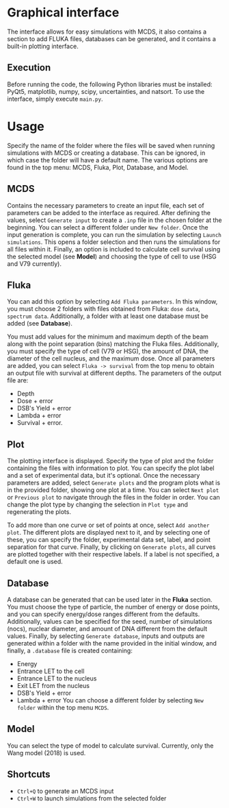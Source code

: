 # Graphical interface
The interface allows for easy simulations with MCDS, it also contains a section to add FLUKA files, databases can be generated, and it contains a built-in plotting interface.

## Execution
Before running the code, the following Python libraries must be installed: PyQt5, matplotlib, numpy, scipy, uncertainties, and natsort.
To use the interface, simply execute `main.py`.

# Usage
Specify the name of the folder where the files will be saved when running simulations with MCDS or creating a database. This can be ignored, in which case the folder will have a default name.
The various options are found in the top menu: MCDS, Fluka, Plot, Database, and Model.

## MCDS
Contains the necessary parameters to create an input file, each set of parameters can be added to the interface as required. After defining the values, select `Generate input` to create a `.inp` file in the chosen folder at the beginning. You can select a different folder under `New folder`.
Once the input generation is complete, you can run the simulation by selecting `Launch simulations`. This opens a folder selection and then runs the simulations for all files within it.
Finally, an option is included to calculate cell survival using the selected model (see **Model**) and choosing the type of cell to use (HSG and V79 currently).

## Fluka
You can add this option by selecting `Add Fluka parameters`. In this window, you must choose 2 folders with files obtained from Fluka: `dose data`, `spectrum data`. Additionally, a folder with at least one database must be added (see **Database**).

You must add values for the minimum and maximum depth of the beam along with the point separation (bins) matching the Fluka files. Additionally, you must specify the type of cell (V79 or HSG), the amount of DNA, the diameter of the cell nucleus, and the maximum dose. Once all parameters are added, you can select `Fluka -> survival` from the top menu to obtain an output file with survival at different depths. The parameters of the output file are:
- Depth
- Dose + error
- DSB's Yield + error
- Lambda + error
- Survival + error.

## Plot
The plotting interface is displayed. Specify the type of plot and the folder containing the files with information to plot. You can specify the plot label and a set of experimental data, but it's optional.
Once the necessary parameters are added, select `Generate plots` and the program plots what is in the provided folder, showing one plot at a time. You can select `Next plot` or `Previous plot` to navigate through the files in the folder in order. You can change the plot type by changing the selection in `Plot type` and regenerating the plots.

To add more than one curve or set of points at once, select `Add another plot`. The different plots are displayed next to it, and by selecting one of these, you can specify the folder, experimental data set, label, and point separation for that curve. Finally, by clicking on `Generate plots`, all curves are plotted together with their respective labels. If a label is not specified, a default one is used.

## Database
A database can be generated that can be used later in the **Fluka** section. You must choose the type of particle, the number of energy or dose points, and you can specify energy/dose ranges different from the defaults. Additionally, values can be specified for the seed, number of simulations (nocs), nuclear diameter, and amount of DNA different from the default values.
Finally, by selecting `Generate database`, inputs and outputs are generated within a folder with the name provided in the initial window, and finally, a `.database` file is created containing:
- Energy
- Entrance LET to the cell
- Entrance LET to the nucleus
- Exit LET from the nucleus
- DSB's Yield + error
- Lambda + error
You can choose a different folder by selecting `New folder` within the top menu `MCDS`.

## Model
You can select the type of model to calculate survival. Currently, only the Wang model (2018) is used.

## Shortcuts
-  `Ctrl+Q` to generate an MCDS input
-  `Ctrl+W` to launch simulations from the selected folder
